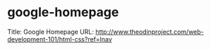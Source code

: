 # google-homepage
Title: Google Homepage
URL: http://www.theodinproject.com/web-development-101/html-css?ref=lnav